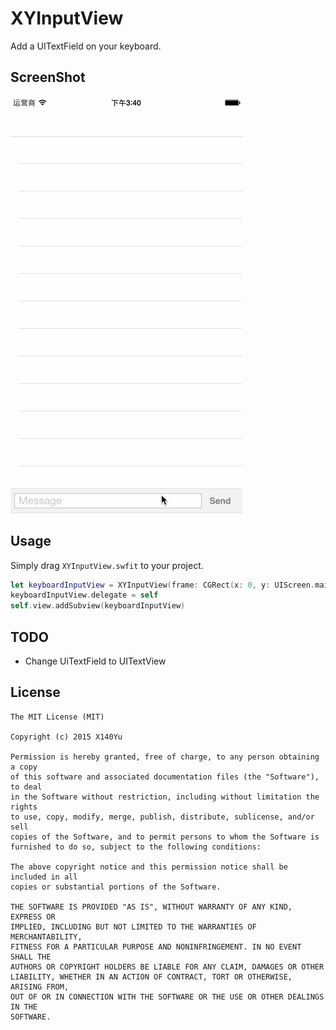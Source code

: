 # XYInputView

Add a UITextField on your keyboard.

## ScreenShot
![](screenshot.gif)

## Usage
Simply drag `XYInputView.swfit` to your project.

```Swift
let keyboardInputView = XYInputView(frame: CGRect(x: 0, y: UIScreen.mainScreen().bounds.height - 40, width: UIScreen.mainScreen().bounds.width, height: 40))
keyboardInputView.delegate = self
self.view.addSubview(keyboardInputView)
```

## TODO
- Change UiTextField to UITextView


## License

	The MIT License (MIT)

	Copyright (c) 2015 X140Yu

	Permission is hereby granted, free of charge, to any person obtaining a copy
	of this software and associated documentation files (the "Software"), to deal
	in the Software without restriction, including without limitation the rights
	to use, copy, modify, merge, publish, distribute, sublicense, and/or sell
	copies of the Software, and to permit persons to whom the Software is
	furnished to do so, subject to the following conditions:

	The above copyright notice and this permission notice shall be included in all
	copies or substantial portions of the Software.

	THE SOFTWARE IS PROVIDED "AS IS", WITHOUT WARRANTY OF ANY KIND, EXPRESS OR
	IMPLIED, INCLUDING BUT NOT LIMITED TO THE WARRANTIES OF MERCHANTABILITY,
	FITNESS FOR A PARTICULAR PURPOSE AND NONINFRINGEMENT. IN NO EVENT SHALL THE
	AUTHORS OR COPYRIGHT HOLDERS BE LIABLE FOR ANY CLAIM, DAMAGES OR OTHER
	LIABILITY, WHETHER IN AN ACTION OF CONTRACT, TORT OR OTHERWISE, ARISING FROM,
	OUT OF OR IN CONNECTION WITH THE SOFTWARE OR THE USE OR OTHER DEALINGS IN THE
	SOFTWARE.


